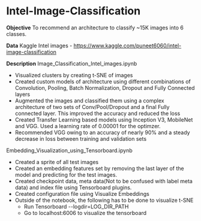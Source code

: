 # Intel-Image-Classification

**Objective**
To recommend an architecture to classify ~15K images into 6 classes.

**Data**
Kaggle Intel images - https://www.kaggle.com/puneet6060/intel-image-classification

**Description**
Image_Classification_Intel_images.ipynb
- Visualized clusters by creating t-SNE of images
- Created custom models of architecture using different combinations of Convolution, Pooling, Batch Normalization, Dropout and Fully Connected layers
- Augmented the images and classified them using a complex architecture of two sets of Conv/Pool/Dropout and a final Fully connected layer. This improved the accuracy and reduced the loss
- Created Transfer Learning based models using Inception V3, MobileNet and VGG. Used a learning rate of 0.00001 for the optimzer.
- Recommended VGG owing to an accuracy of nearly 90% and a steady decrease in loss between training and validation sets

Embedding_Visualization_using_Tensorboard.ipynb
- Created a sprite of all test images
- Created an embedding features set by removing the last layer of the model and predicting for the test images.
- Created checkpoint data, meta data(Not to be confused with label meta data) and index file using Tensorboard plugins.
- Created configuration file using Visualize Embeddings
- Outside of the notebook, the following has to be done to visualize t-SNE
  - Run Tensorboard --logdir=LOG_DIR_PATH
  - Go to localhost:6006 to visualize the tensorboard

